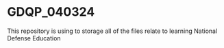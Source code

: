 # GDQP_040324
This repository is using to storage all of the files relate to learning National Defense Education
